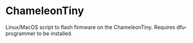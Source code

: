 # ChameleonTiny

Linux/MacOS script to flash firmware on the ChameleonTiny.  Requires dfu-programmer to be installed.
